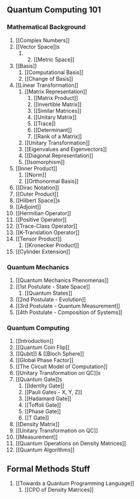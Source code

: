 ## Quantum Computing 101
### Mathematical Background
1. [[Complex Numbers]]
2. [[Vector Space]]s
	1. 2. [[Metric Space]]
3. [[Basis]]
	1. [[Computational Basis]]
	2. [[Change of Basis]]
4. [[Linear Transformation]]
	1. [[Matrix Representation]]
		1. [[Matrix Product]]
		2. [[Invertible Matrix]]
		3. [[Similar Matrices]]
		4. [[Unitary Matrix]]
		5. [[Trace]]
		6. [[Determinant]]
		7. [[Rank of a Matrix]]
	2. [[Unitary Transformation]]
	3. [[Eigenvalues and Eigenvectors]]
	4. [[Diagonal Representation]]
	5. [[Isomorphism]]
6. [[Inner Product]]
	1. [[Norm]]
	2. [[Orthonormal Basis]]
7. [[Dirac Notation]]
8. [[Outer Product]]
9. [[Hilbert Space]]s
10. [[Adjoint]]
11. [[Hermitian Operator]]
12. [[Positive Operator]]
13. [[Trace-Class Operator]]
14. [[K-Translation Operator]]
15. [[Tensor Product]]
	1. [[Kronecker Product]]
16. [[Cylinder Extension]]
### Quantum Mechanics
1. [[Quantum Mechanics Phenomenas]]
2. [[1st Postulate - State Space]]
	1. [[Quantum States]]
3. [[2nd Postulate - Evolution]]
4. [[3rd Postulate - Quantum Measurement]]
5. [[4th Postulate - Composition of Systems]]
### Quantum Computing
1. [[Introduction]]
3. [[Quantum Coin Flip]]
4. [[Qubit]] & [[Bloch Sphere]]
5. [[Global Phase Factor]]
6. [[The Circuit Model of Computation]]
7. [[Unitary Transformation on QC]]s
8. [[Quantum Gate]]s
	1. [[Identity Gate]]
	2. [[Pauli Gates - X, Y, Z]]
	3. [[Hadamard Gate]]
	4. [[Toffoli Gate]]
	5. [[Phase Gate]]
	6. [[T Gate]]
9. [[Density Matrix]]
10. [[Unitary Transformation on QC]]
11. [[Measurement]]
12. [[Quantum Operations on Density Matrices]]
13. [[Quantum Algorithms]]
## Formal Methods Stuff
1. [[Towards a Quantum Programming Language]]
	1. [[CPO of Density Matrices]]